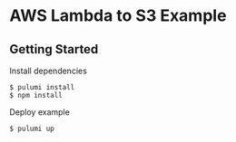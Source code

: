 # AWS Lambda to S3 Example

## Getting Started

Install dependencies

```console
$ pulumi install
$ npm install
```

Deploy example

```console
$ pulumi up
```
